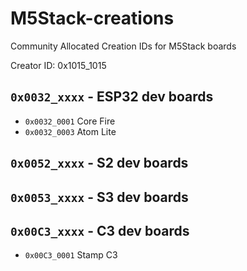 # M5Stack-creations
Community Allocated Creation IDs for M5Stack boards

Creator ID: 0x1015_1015

## `0x0032_xxxx` - ESP32 dev boards
* `0x0032_0001` Core Fire
* `0x0032_0003` Atom Lite

## `0x0052_xxxx` - S2 dev boards

## `0x0053_xxxx` - S3 dev boards

## `0x00C3_xxxx` - C3 dev boards
*  `0x00C3_0001` Stamp C3
